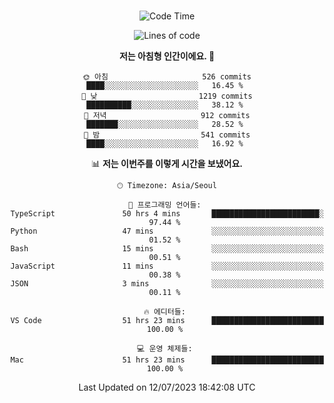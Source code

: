 <div align="center">

<br />

 <!--START_SECTION:waka-->
![Code Time](http://img.shields.io/badge/Code%20Time-1%2C016%20hrs%2036%20mins-blue)

![Lines of code](https://img.shields.io/badge/%EC%A0%80%EB%8A%94%20%EC%97%AC%ED%83%9C%EA%B9%8C%EC%A7%80%20-3.2%20million%20%EC%A4%84%EC%9D%98%20%EC%BD%94%EB%93%9C%EB%A5%BC%20%EC%9E%91%EC%84%B1%ED%96%88%EC%96%B4%EC%9A%94.-blue)

**저는 아침형 인간이에요. 🐤** 

```text
🌞 아침                     526 commits         ████░░░░░░░░░░░░░░░░░░░░░   16.45 % 
🌆 낮　                     1219 commits        ██████████░░░░░░░░░░░░░░░   38.12 % 
🌃 저녁                     912 commits         ███████░░░░░░░░░░░░░░░░░░   28.52 % 
🌙 밤　                     541 commits         ████░░░░░░░░░░░░░░░░░░░░░   16.92 % 
```


📊 **저는 이번주를 이렇게 시간을 보냈어요.** 

```text
🕑︎ Timezone: Asia/Seoul

💬 프로그래밍 언어들: 
TypeScript               50 hrs 4 mins       ████████████████████████░   97.44 % 
Python                   47 mins             ░░░░░░░░░░░░░░░░░░░░░░░░░   01.52 % 
Bash                     15 mins             ░░░░░░░░░░░░░░░░░░░░░░░░░   00.51 % 
JavaScript               11 mins             ░░░░░░░░░░░░░░░░░░░░░░░░░   00.38 % 
JSON                     3 mins              ░░░░░░░░░░░░░░░░░░░░░░░░░   00.11 % 

🔥 에디터들: 
VS Code                  51 hrs 23 mins      █████████████████████████   100.00 % 

💻 운영 체제들: 
Mac                      51 hrs 23 mins      █████████████████████████   100.00 % 
```


 Last Updated on 12/07/2023 18:42:08 UTC
<!--END_SECTION:waka-->

</div>
